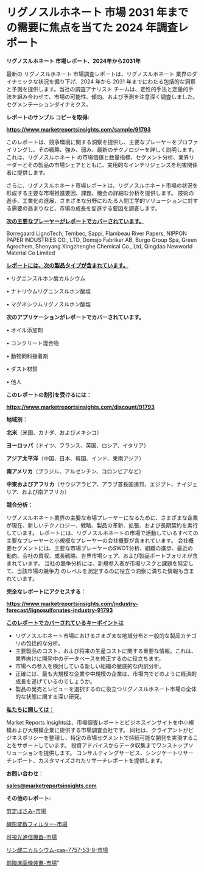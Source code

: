 # リグノスルホネート 市場 2031 年までの需要に焦点を当てた 2024 年調査レポート

<strong>リグノスルホネート 市場レポート、2024年から2031年</strong>

最新の リグノスルホネート 市場調査レポートは、リグノスルホネート 業界のダイナミックな状況を掘り下げ、2024 年から 2031 年までにわたる包括的な洞察と予測を提供します。当社の調査アナリスト チームは、定性的手法と定量的手法を組み合わせて、市場の可能性、傾向、および予測を注意深く調査しました。 セグメンテーションダイナミクス。



<strong>レポートのサンプル コピーを取得:</strong> <a href=https://www.marketreportsinsights.com/sample/91793>

<strong><u>https://www.marketreportsinsights.com/sample/91793</u></strong></a>

このレポートは、競争環境に関する洞察を提供し、主要なプレーヤーをプロファイリングし、その戦略、強み、弱み、最新のテクノロジーを詳しく説明します。 これは、リグノスルホネート の市場価値と数量指標、セグメント分析、業界リーダーとその製品の市場シェアとともに、実用的なインテリジェンスを利害関係者に提供します。

さらに、リグノスルホネート市場レポートは、リグノスルホネート市場の状況を形成する主要な市場推進要因、課題、機会の詳細な分析を提供します。 技術の進歩、工業化の進展、さまざまな分野にわたる人間工学的ソリューションに対する需要の高まりなど、市場の成長を促進する要因を調査します。



<strong><u>次の主要なプレーヤーがレポートでカバーされています。</u></strong>

Borregaard LignoTech, Tembec, Sappi, Flambeau River Papers, NIPPON PAPER INDUSTRIES CO., LTD, Domsjo Fabriker AB, Burgo Group Spa, Green Agrochem, Shenyang Xingzhenghe Chemical Co., Ltd, Qingdao Newworld Material Co Limited



<strong><u><b>レポートには、次の製品タイプが含まれています。</b></u></strong>

• リグニンスルホン酸カルシウム

• ナトリウムリグニンスルホン酸塩

• マグネシウムリグノスルホン酸塩



<strong><b>次のアプリケーションがレポートでカバーされています。</b></strong>

• オイル添加剤

• コンクリート混合物

• 動物飼料接着剤

• ダスト材質

• 他人



<strong><b>このレポートの割引を受けるには：</b></strong><a href=https://www.marketreportsinsights.com/discount/91793>

<strong><u>https://www.marketreportsinsights.com/discount/91793</u></strong></a>



<strong>地域別：</strong>



<strong>北米</strong>（米国、カナダ、およびメキシコ）



<strong>ヨーロッパ</strong>（ドイツ、フランス、英国、ロシア、イタリア）



<strong>アジア太平洋</strong>（中国、日本、韓国、インド、東南アジア）



<strong>南アメリカ</strong>（ブラジル、アルゼンチン、コロンビアなど）



<strong>中東およびアフリカ</strong>（サウジアラビア、アラブ首長国連邦、エジプト、ナイジェリア、および南アフリカ）



<strong>競合分析：</strong>

リグノスルホネート業界の主要な市場プレーヤーになるために、さまざまな企業が現在、新しいテクノロジー、戦略、製品の革新、拡張、および長期契約を実行しています。 レポートには、リグノスルホネートの市場で活動しているすべての主要なプレーヤーと小規模なプレーヤーの会社概要が含まれています。 会社概要セグメントには、主要な市場プレーヤーのSWOT分析、組織の進歩、最近の動向、会社の買収、成長戦略、世界市場シェア、および製品ポートフォリオが含まれています。 当社の競争分析には、新規参入者が市場リスクと課題を特定して、当該市場の競争力 のレベルを測定するのに役立つ洞察に満ちた情報も含まれています。



<strong>完全なレポートにアクセスする</strong>：

<a href=https://www.marketreportsinsights.com/industry-forecast/lignosulfonates-industry-91793>

<strong><u>https://www.marketreportsinsights.com/industry-forecast/lignosulfonates-industry-91793</u></strong></a>



<strong><u><b>このレポートでカバーされているキーポイントは</b></u></strong>
<ul>
  <li>リグノスルホネート市場におけるさまざまな地域分布と一般的な製品カテゴリの包括的な分析。</li>
  <li>主要製品のコスト、および将来の生産コストに関する重要な情報。これは、業界向けに開発中のデータベースを修正するのに役立ちます。</li>
  <li>市場への参入を検討している新しい組織の徹底的な内訳分析。</li>
  <li>正確には、最も大規模な企業や中規模の企業は、市場内でどのように経済的成長を遂げているのでしょうか。</li>
  <li>製品の発売とレビューを選択するのに役立つリグノスルホネート市場の全体的な状態に関する深い研究。</li>
</ul>


<strong><u><b>私たちに関しては：</b></u></strong>

Market Reports Insightsは、市場調査レポートとビジネスインサイトを中小規模および大規模企業に提供する市場調査会社です。 同社は、クライアントがビジネスポリシーを整理し、特定の市場セグメントで持続可能な開発を実現することをサポートしています。 投資アドバイスからデータ収集までワンストップソリューションを提供します。 コンサルティングサービス、シンジケートリサーチレポート、カスタマイズされたリサーチレポートを提供します。



<strong><b>お問い合わせ</b></strong>：

<a href=mailto:sales@marketreportsinsights.com>

<strong><u>sales@marketreportsinsights.com</u></strong></a>



<strong>その他のレポート:</strong>

<a href=https://www.linkedin.com/pulse/剪定ばさみ-市場-2023-推進要因と成長機会-2030-consumer-connection-collective-360-srttf/>剪定ばさみ-市場</a>

<a href=https://www.linkedin.com/pulse/線形変数フィルター-市場-2023-競争分析と事業成長-2030-pr-news-hub-owx6f/>線形変数フィルター-市場</a>

<a href=https://www.linkedin.com/pulse/可視光通信機器-市場-2023-最新の-cagr-および成長分析-2030-trend-titans-360-analysis-rzq8f/>可視光通信機器-市場</a>

<a href=https://www.linkedin.com/pulse/リン酸二カルシウム-cas-7757-53-9-市場-2023-競争分析と事業成長-karlf/>リン酸二カルシウム-cas-7757-53-9-市場</a>

<a href=https://www.linkedin.com/pulse/前臨床画像装置-市場-2023-年のダイナミクスとビジネストレンド-2030-pr-news-hub-hhcbf/>前臨床画像装置-市場</a>"
